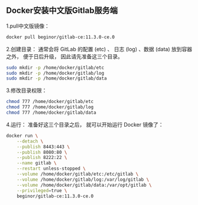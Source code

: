 Docker安装中文版Gitlab服务端
---
1.pull中文版镜像：
```sh
docker pull beginor/gitlab-ce:11.3.0-ce.0
```
2.创建目录：
    通常会将 GitLab 的配置 (etc) 、 日志 (log) 、数据 (data) 放到容器之外， 便于日后升级， 因此请先准备这三个目录。

```sh
sudo mkdir -p /home/docker/gitlab/etc
sudo mkdir -p /home/docker/gitlab/log
sudo mkdir -p /home/docker/gitlab/data
```
3.修改目录权限：
```sh
chmod 777 /home/docker/gitlab/etc
chmod 777 /home/docker/gitlab/log
chmod 777 /home/docker/gitlab/data
```
4.运行：
    准备好这三个目录之后， 就可以开始运行 Docker 镜像了：
```sh
docker run \
    --detach \
    --publish 8443:443 \
    --publish 8080:80 \
    --publish 8222:22 \
    --name gitlab \
    --restart unless-stopped \
    --volume /home/docker/gitlab/etc:/etc/gitlab \
    --volume /home/docker/gitlab/log:/var/log/gitlab \
    --volume /home/docker/gitlab/data:/var/opt/gitlab \
    --privileged=true \
    beginor/gitlab-ce:11.3.0-ce.0
```